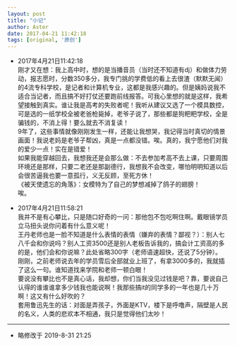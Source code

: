 ```yaml
---
layout: post
title: "小记"
author: Aster
date: 2017-04-21 11:42:18
tags: [original, '原创']
---
```


- 2017年4月21日11:42:18  
刚才又在想：我上高中时，想的是当播音员（当时还不知道有dj）和做体力劳动，报志愿时，分数350多分，我专门挑的学费低的看上去很渣（默默无闻）的4流专科学校，是记者和计算机专业，这都是我感兴趣的。但是姨妈说我不适合当记者，而且搞不好打仗还要跑前线报答。可我心里想的就是这样，我希望接触到真实。谁让我是高考的失败者呢！我听从建议又选了一个模具数控，可是选的一纸学校全被老爸枪毙掉，老爷子说了，那些都是狗粑粑学校，全是骗钱的，不消上得！要么就去不消复读！  
9年了，这些事情就像刚刚发生一样，还能让我想哭，我记得当时真切的情景画面！我说老妈是老爷子帮凶，真是一点都没错。唉。真的，我宁愿他们对我的爱少一点！实在是错爱！  
如果我能穿越回去，我想我还是会那么做：不去参加考高不去上课，只要周围环境还是那样，只要二老还是那副德行，我想我不会改变，哪怕明明知道以后会很苦逼我也要一意孤行，义无反顾，至死方休！  
《被天使遗忘的角落》：女模特为了自己的梦想减掉了鸽子的翅膀！  
唉。

- 2017年4月21日11:58:21  
我并不是有心攀比，只是随口好奇的一问：那他包不包吃啊住啊。戴眼镜学员立马扭头说你问着有什么意义呢！  
王丹老师也是一脸不知道是什么表情的表情（嫌弃的表情？鄙视？）：别人七八千会和你说吗？别人工资3500还是别人老板告诉我的，搞会计工资高的多的是，他们会和你说嘛？此处省略300字（老师语速超快，还说了5分钟）。  
刚刚，之前老师说去年的学员雪后全部就业上班了，有拿3000多的，我就插了这么一句。谁知道找来学院和老师一顿白眼！  
要说没有攀比也不是真心话，我却想，你们当我没见过钱是吧？靠，要说自己认得的谁谁谁拿多少钱我也能说啊！我那些搞it的同学多的一年也是几十万啊！这又有什么好吹的？  
套用鲁迅先生的话：对面是弄孩子，外面是KTV，楼下是呼噜声，隔壁是人民的名义，人类的悲欢本不相通，我只是觉得他们太吵！  

* * *
- 略修改于 2019-8-31 21:25